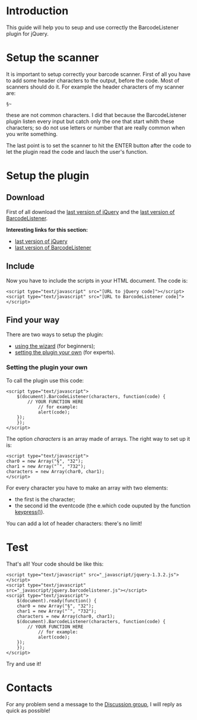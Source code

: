 
# Introduction #

This guide will help you to seup and use correctly the BarcodeListener plugin for jQuery.

# Setup the scanner #
It is important to setup correctly your barcode scanner.
First of all you have to add some header characters to the output, before the code. Most of scanners should do it. For example the header characters of my scanner are:
```
§~
```
these are not common characters. I did that because the BarcodeListener plugin listen every input but catch only the one that start whith these characters; so do not use letters or number that are really common when you write something.

The last point is to set the scanner to hit the ENTER button after the code to let the plugin read the code and lauch the user's function.

# Setup the plugin #

## Download ##
First of all download the [last version of jQuery](http://code.google.com/p/jqueryjs/downloads/list) and the [last version of BarcodeListener](http://code.google.com/p/jquery-barcodelistener/downloads/list).

**Interesting links for this section:**
  * [last version of jQuery](http://code.google.com/p/jqueryjs/downloads/list)
  * [last version of BarcodeListener](http://code.google.com/p/jquery-barcodelistener/downloads/list)


## Include ##
Now you have to include the scripts in your HTML document. The code is:
```
<script type="text/javascript" src="[URL to jQuery code]"></script>
<script type="text/javascript" src="[URL to BarcodeListener code]"></script>
```


## Find your way ##
There are two ways to setup the plugin:
  * [using the wizard](http://www.gregoriopellegrino.com/jquery-barcodelistener/) (for beginners);
  * [setting the plugin your own](#Setting_the_plugin_your_own.md) (for experts).

### Setting the plugin your own ###
To call the plugin use this code:
```
<script type="text/javascript">
	$(document).BarcodeListener(characters, function(code) {
	    // YOUR FUNCTION HERE
            // for example:
            alert(code);
	});
    });
</script>
```
The option _characters_ is an array made of arrays. The right way to set up it is:
```
<script type="text/javascript">
char0 = new Array("§", "32");
char1 = new Array("˜", "732");
characters = new Array(char0, char1);
</script>
```
For every character you have to make an array with two elements:
  * the first is the character;
  * the second id the eventcode (the e.which code ouputed by the function [keypress()](http://docs.jquery.com/Events/keypress#fn)).

You can add a lot of header characters: there's no limit!


# Test #
That's all! Your code should be like this:
```
<script type="text/javascript" src="_javascript/jquery-1.3.2.js"></script>
<script type="text/javascript" src="_javascript/jquery.barcodelistener.js"></script>
<script type="text/javascript">
    $(document).ready(function() {
	char0 = new Array("§", "32");
	char1 = new Array("˜", "732");
	characters = new Array(char0, char1);
	$(document).BarcodeListener(characters, function(code) {
	    // YOUR FUNCTION HERE
            // for example:
            alert(code);
	});
    });
</script>
```
Try and use it!

# Contacts #
For any problem send a message to the [Discussion group](http://groups.google.com/group/jquery-barcodelistener), I will reply as quick as possible!